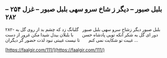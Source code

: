 ## بلبل صبور – دیگر ز شاخ سرو سهی بلبل صبور – غزل ۲۵۴ – ۲۸۲


۲۸۲- بلبل صبور دیگر زشاخ سرو سهی بلبل صبور   گلبانگ زد که چشم بد از روی گل به دور ای گل به شکر آنکه تویی پادشاه حسن       با بلبلان بیدل شیدا مکن غرور از دست غیبت تو شکایت نمی کنم       تا نیست غیبتی نبود لذت حضور گر دیگران &#8230;

[https://faalgir.com/111/](https://faalgir.com/111/) 